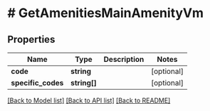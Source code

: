 # # GetAmenitiesMainAmenityVm

## Properties

Name | Type | Description | Notes
------------ | ------------- | ------------- | -------------
**code** | **string** |  | [optional]
**specific_codes** | **string[]** |  | [optional]

[[Back to Model list]](../../README.md#models) [[Back to API list]](../../README.md#endpoints) [[Back to README]](../../README.md)
